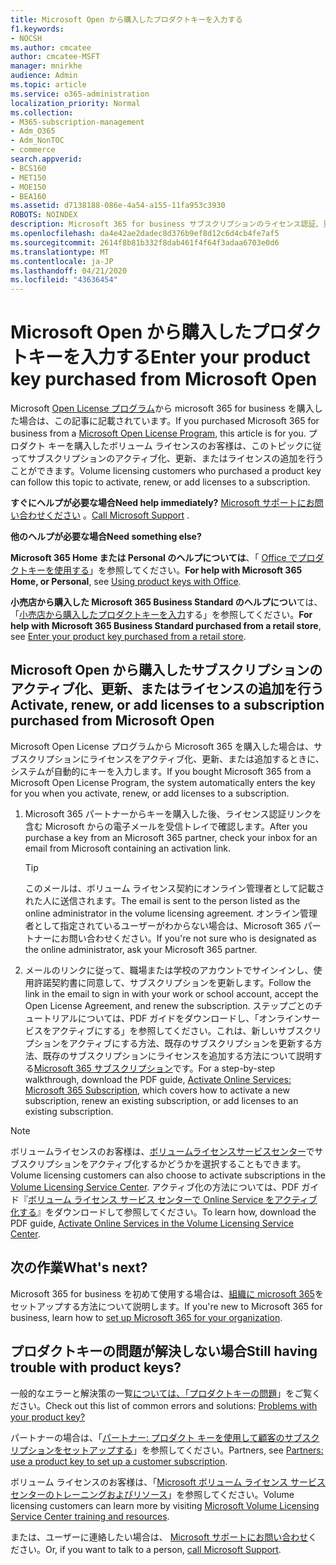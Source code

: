 ```yaml
---
title: Microsoft Open から購入したプロダクトキーを入力する
f1.keywords:
- NOCSH
ms.author: cmcatee
author: cmcatee-MSFT
manager: mnirkhe
audience: Admin
ms.topic: article
ms.service: o365-administration
localization_priority: Normal
ms.collection:
- M365-subscription-management
- Adm_O365
- Adm_NonTOC
- commerce
search.appverid:
- BCS160
- MET150
- MOE150
- BEA160
ms.assetid: d7138188-086e-4a54-a155-11fa953c3930
ROBOTS: NOINDEX
description: Microsoft 365 for business サブスクリプションのライセンス認証、更新、または追加を行う方法について説明します。
ms.openlocfilehash: da4e42ae2dadec8d376b9ef8d12c6d4cb4fe7af5
ms.sourcegitcommit: 2614f8b81b332f8dab461f4f64f3adaa6703e0d6
ms.translationtype: MT
ms.contentlocale: ja-JP
ms.lasthandoff: 04/21/2020
ms.locfileid: "43636454"
---
```

# <a name="enter-your-product-key-purchased-from-microsoft-open"></a><span data-ttu-id="8d0f4-103">Microsoft Open から購入したプロダクトキーを入力する</span><span class="sxs-lookup"><span data-stu-id="8d0f4-103">Enter your product key purchased from Microsoft Open</span></span>

<span data-ttu-id="8d0f4-104">Microsoft [Open License プログラム](https://go.microsoft.com/fwlink/p/?LinkID=613298)から microsoft 365 for business を購入した場合は、この記事に記載されています。</span><span class="sxs-lookup"><span data-stu-id="8d0f4-104">If you purchased Microsoft 365 for business from a [Microsoft Open License Program](https://go.microsoft.com/fwlink/p/?LinkID=613298), this article is for you.</span></span> <span data-ttu-id="8d0f4-105">プロダクト キーを購入したボリューム ライセンスのお客様は、このトピックに従ってサブスクリプションのアクティブ化、更新、またはライセンスの追加を行うことができます。</span><span class="sxs-lookup"><span data-stu-id="8d0f4-105">Volume licensing customers who purchased a product key can follow this topic to activate, renew, or add licenses to a subscription.</span></span>
  
 <span data-ttu-id="8d0f4-106">**すぐにヘルプが必要な場合**</span><span class="sxs-lookup"><span data-stu-id="8d0f4-106">**Need help immediately?**</span></span> <span data-ttu-id="8d0f4-107">[Microsoft サポートにお問い合わせください](../admin/contact-support-for-business-products.md) 。</span><span class="sxs-lookup"><span data-stu-id="8d0f4-107">[Call Microsoft Support](../admin/contact-support-for-business-products.md) .</span></span> 
  
 <span data-ttu-id="8d0f4-108">**他のヘルプが必要な場合**</span><span class="sxs-lookup"><span data-stu-id="8d0f4-108">**Need something else?**</span></span>
 
 <span data-ttu-id="8d0f4-109">**Microsoft 365 Home または Personal のヘルプについては**、「 [Office でプロダクトキーを使用する](https://support.office.com/article/12a5763a-d45c-4685-8c95-a44500213759.aspx)」を参照してください。</span><span class="sxs-lookup"><span data-stu-id="8d0f4-109">**For help with Microsoft 365 Home, or Personal**, see [Using product keys with Office](https://support.office.com/article/12a5763a-d45c-4685-8c95-a44500213759.aspx).</span></span>
  
 <span data-ttu-id="8d0f4-110">**小売店から購入した Microsoft 365 Business Standard のヘルプについ**ては、「[小売店から購入したプロダクトキーを入力](enter-your-product-key.md)する」を参照してください。</span><span class="sxs-lookup"><span data-stu-id="8d0f4-110">**For help with Microsoft 365 Business Standard purchased from a retail store**, see [Enter your product key purchased from a retail store](enter-your-product-key.md).</span></span> 
  
## <a name="activate-renew-or-add-licenses-to-a-subscription-purchased-from-microsoft-open"></a><span data-ttu-id="8d0f4-111">Microsoft Open から購入したサブスクリプションのアクティブ化、更新、またはライセンスの追加を行う</span><span class="sxs-lookup"><span data-stu-id="8d0f4-111">Activate, renew, or add licenses to a subscription purchased from Microsoft Open</span></span>

<span data-ttu-id="8d0f4-112">Microsoft Open License プログラムから Microsoft 365 を購入した場合は、サブスクリプションにライセンスをアクティブ化、更新、または追加するときに、システムが自動的にキーを入力します。</span><span class="sxs-lookup"><span data-stu-id="8d0f4-112">If you bought Microsoft 365 from a Microsoft Open License Program, the system automatically enters the key for you when you activate, renew, or add licenses to a subscription.</span></span>
  
1. <span data-ttu-id="8d0f4-113">Microsoft 365 パートナーからキーを購入した後、ライセンス認証リンクを含む Microsoft からの電子メールを受信トレイで確認します。</span><span class="sxs-lookup"><span data-stu-id="8d0f4-113">After you purchase a key from an Microsoft 365 partner, check your inbox for an email from Microsoft containing an activation link.</span></span>
    
    > [!TIP]
    >  <span data-ttu-id="8d0f4-114">このメールは、ボリューム ライセンス契約にオンライン管理者として記載された人に送信されます。</span><span class="sxs-lookup"><span data-stu-id="8d0f4-114">The email is sent to the person listed as the online administrator in the volume licensing agreement.</span></span> <span data-ttu-id="8d0f4-115">オンライン管理者として指定されているユーザーがわからない場合は、Microsoft 365 パートナーにお問い合わせください。</span><span class="sxs-lookup"><span data-stu-id="8d0f4-115">If you're not sure who is designated as the online administrator, ask your Microsoft 365 partner.</span></span> 
  
2. <span data-ttu-id="8d0f4-116">メールのリンクに従って、職場または学校のアカウントでサインインし、使用許諾契約書に同意して、サブスクリプションを更新します。</span><span class="sxs-lookup"><span data-stu-id="8d0f4-116">Follow the link in the email to sign in with your work or school account, accept the Open License Agreement, and renew the subscription.</span></span> <span data-ttu-id="8d0f4-117">ステップごとのチュートリアルについては、PDF ガイドをダウンロードし、「オンラインサービスをアクティブにする」を参照してください。これは、新しいサブスクリプションをアクティブにする方法、既存のサブスクリプションを更新する方法、既存のサブスクリプションにライセンスを追加する方法について説明する[Microsoft 365 サブスクリプション](https://go.microsoft.com/fwlink/p/?LinkId=618100)です。</span><span class="sxs-lookup"><span data-stu-id="8d0f4-117">For a step-by-step walkthrough, download the PDF guide, [Activate Online Services: Microsoft 365 Subscription](https://go.microsoft.com/fwlink/p/?LinkId=618100), which covers how to activate a new subscription, renew an existing subscription, or add licenses to an existing subscription.</span></span>
    
> [!NOTE]
> <span data-ttu-id="8d0f4-118">ボリュームライセンスのお客様は、[ボリュームライセンスサービスセンター](https://go.microsoft.com/fwlink/p/?LinkID=282016)でサブスクリプションをアクティブ化するかどうかを選択することもできます。</span><span class="sxs-lookup"><span data-stu-id="8d0f4-118">Volume licensing customers can also choose to activate subscriptions in the [Volume Licensing Service Center](https://go.microsoft.com/fwlink/p/?LinkID=282016).</span></span> <span data-ttu-id="8d0f4-119">アクティブ化の方法については、PDF ガイド『[ボリューム ライセンス サービス センターで Online Service をアクティブ化する](https://go.microsoft.com/fwlink/p/?LinkId=618096)』をダウンロードして参照してください。</span><span class="sxs-lookup"><span data-stu-id="8d0f4-119">To learn how, download the PDF guide, [Activate Online Services in the Volume Licensing Service Center](https://go.microsoft.com/fwlink/p/?LinkId=618096).</span></span> 
  
## <a name="whats-next"></a><span data-ttu-id="8d0f4-120">次の作業</span><span class="sxs-lookup"><span data-stu-id="8d0f4-120">What's next?</span></span>

<span data-ttu-id="8d0f4-121">Microsoft 365 for business を初めて使用する場合は、[組織に microsoft 365](../admin/setup/setup.md)をセットアップする方法について説明します。</span><span class="sxs-lookup"><span data-stu-id="8d0f4-121">If you're new to Microsoft 365 for business, learn how to [set up Microsoft 365 for your organization](../admin/setup/setup.md).</span></span>
  
## <a name="still-having-trouble-with-product-keys"></a><span data-ttu-id="8d0f4-122">プロダクトキーの問題が解決しない場合</span><span class="sxs-lookup"><span data-stu-id="8d0f4-122">Still having trouble with product keys?</span></span>

<span data-ttu-id="8d0f4-123">一般的なエラーと解決策の一覧[については、「プロダクトキーの問題](product-key-errors-and-solutions.md)」をご覧ください。</span><span class="sxs-lookup"><span data-stu-id="8d0f4-123">Check out this list of common errors and solutions: [Problems with your product key?](product-key-errors-and-solutions.md)</span></span>
  
<span data-ttu-id="8d0f4-124">パートナーの場合は、「[パートナー: プロダクト キーを使用して顧客のサブスクリプションをセットアップする](https://support.office.com/article/cf22c50f-95c9-4fa2-b959-c264de256d40.aspx)」を参照してください。</span><span class="sxs-lookup"><span data-stu-id="8d0f4-124">Partners, see [Partners: use a product key to set up a customer subscription](https://support.office.com/article/cf22c50f-95c9-4fa2-b959-c264de256d40.aspx).</span></span>
  
<span data-ttu-id="8d0f4-125">ボリューム ライセンスのお客様は、「[Microsoft ボリューム ライセンス サービス センターのトレーニングおよびリソース](https://go.microsoft.com/fwlink/p/?LinkId=618103)」を参照してください。</span><span class="sxs-lookup"><span data-stu-id="8d0f4-125">Volume licensing customers can learn more by visiting [Microsoft Volume Licensing Service Center training and resources](https://go.microsoft.com/fwlink/p/?LinkId=618103).</span></span>
  
<span data-ttu-id="8d0f4-126">または、ユーザーに連絡したい場合は、 [Microsoft サポートにお問い合わせ](../admin/contact-support-for-business-products.md)ください。</span><span class="sxs-lookup"><span data-stu-id="8d0f4-126">Or, if you want to talk to a person, [call Microsoft Support](../admin/contact-support-for-business-products.md).</span></span>
